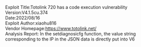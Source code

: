 Exploit Title:Totolink 720 has a code execution vulnerability  
Version:V4.1.5cu.374  
Date:2022/08/16  
Exploit Author:xiaohu816  
Vendor Homepage:https://www.totolink.net/  
Analysis Report:
In the setdiagnosicfg function, the value string corresponding to the IP in the JSON data is directly put into V6

